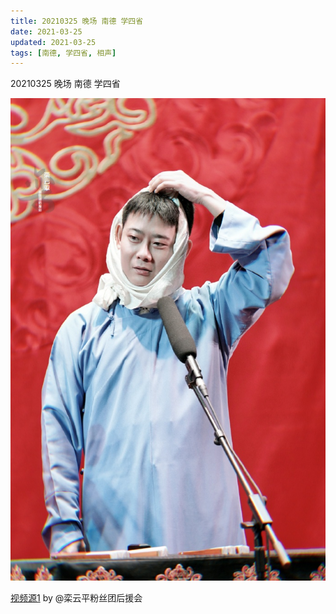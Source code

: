 ```yaml
---
title: 20210325 晚场 南德 学四省
date: 2021-03-25
updated: 2021-03-25
tags: [南德, 学四省, 相声] 
---
```

20210325 晚场 南德 学四省

![](https://raw.githubusercontent.com/rhenginium/image/main/007aVJ83ly1gowioj0mucj31n82io1kz.jpg)

[视频源1](https://m.weibo.cn/6574451359/4618754040269123 ) by @栾云平粉丝团后援会

